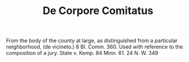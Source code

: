 ---
title: De Corpore Comitatus
letter: D
permalink: "/definitions/bld-de-corpore-comitatus.html"
body: From the body of the county at large, as distinguished from a particular neighborhood,
  (de vicineto.) 8 Bl. Comm. 360. Used with reference to the composition of a jury.
  State v. Kemp. 84 Minn. 61. 24 N. W. 349
published_at: '2018-07-07'
source: Black's Law Dictionary 2nd Ed (1910)
layout: post
---